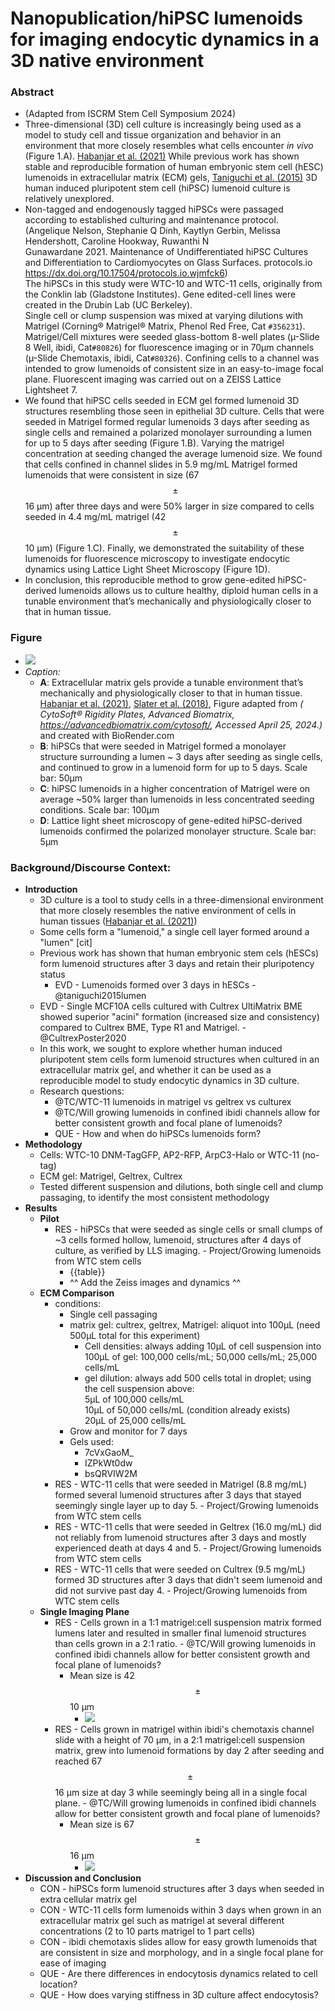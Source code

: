 # Nanopublication/hiPSC lumenoids for imaging endocytic dynamics in a 3D native environment
### Abstract  
  - (Adapted from ISCRM Stem Cell Symposium 2024)  
  - Three-dimensional (3D) cell culture is increasingly being used as a model to study cell and tissue organization and behavior in an environment that more closely resembles what cells encounter _in vivo_ (Figure 1.A). [Habanjar et al. (2021)](https://roamresearch.com/#/app/akamatsulab/page/xFTN0tzaC) While previous work has shown stable and reproducible formation of human embryonic stem cell (hESC) lumenoids in extracellular matrix (ECM) gels, [Taniguchi et al. (2015)](https://roamresearch.com/#/app/akamatsulab/page/XFvcRaqrU) 3D human induced pluripotent stem cell (hiPSC) lumenoid culture is relatively unexplored.  
  - Non-tagged and endogenously tagged hiPSCs were passaged according to established culturing and maintenance protocol. (Angelique Nelson, Stephanie Q Dinh, Kaytlyn Gerbin, Melissa Hendershott, Caroline Hookway, Ruwanthi N Gunawardane 2021. Maintenance of Undifferentiated hiPSC Cultures and Differentiation to Cardiomyocytes on Glass Surfaces. protocols.io https://dx.doi.org/10.17504/protocols.io.wjmfck6) <br/>The hiPSCs in this study were WTC-10 and WTC-11 cells, originally from the Conklin lab (Gladstone Institutes). Gene edited-cell lines were created in the Drubin Lab (UC Berkeley).<br/>Single cell or clump suspension was mixed at varying dilutions with Matrigel (Corning® Matrigel® Matrix, Phenol Red Free, Cat `#356231`). Matrigel/Cell mixtures were seeded glass-bottom 8-well plates (µ-Slide 8 Well, ibidi, Cat`#80826`) for fluorescence imaging or in 70µm channels (µ-Slide Chemotaxis, ibidi, Cat`#80326`). Confining cells to a channel was intended to grow lumenoids of consistent size in an easy-to-image focal plane. Fluorescent imaging was carried out on a ZEISS Lattice Lightsheet 7.  
  - We found that hiPSC cells seeded in ECM gel formed lumenoid 3D structures resembling those seen in epithelial 3D culture. Cells that were seeded in Matrigel formed regular lumenoids 3 days after seeding as single cells and remained a polarized monolayer surrounding a lumen for up to 5 days after seeding (Figure 1.B). Varying the matrigel concentration at seeding changed the average lumenoid size. We found that cells confined in channel slides in 5.9 mg/mL Matrigel formed lumenoids that were consistent in size (67 $$\pm$$ 16 µm) after three days and were 50% larger in size compared to cells seeded in 4.4 mg/mL matrigel (42 $$\pm$$ 10 µm) (Figure 1.C). Finally, we demonstrated the suitability of these lumenoids for fluorescence microscopy to investigate endocytic dynamics using Lattice Light Sheet Microscopy (Figure 1D).  
  - In conclusion, this reproducible method to grow gene-edited hiPSC-derived lumenoids allows us to culture healthy, diploid human cells in a tunable environment that’s mechanically and physiologically closer to that in human tissue.   

### Figure  
  - ![](https://firebasestorage.googleapis.com/v0/b/firescript-577a2.appspot.com/o/imgs%2Fapp%2Fakamatsulab%2FLc9PbOXbfa.png?alt=media&token=2706a5b6-0068-4a1a-8775-addd9a400199)  
  - _Caption:_   
    - **A**: Extracellular matrix gels provide a tunable environment that’s mechanically and physiologically closer to that in human tissue. [Habanjar et al. (2021)](https://roamresearch.com/#/app/akamatsulab/page/xFTN0tzaC), [Slater et al. (2018)](https://roamresearch.com/#/app/akamatsulab/page/s8XLybvJ3), Figure adapted from _( CytoSoft® Rigidity Plates, Advanced Biomatrix, https://advancedbiomatrix.com/cytosoft/, Accessed April 25, 2024.)_  and created with BioRender.com  
    - **B**: hiPSCs that were seeded in Matrigel formed a monolayer structure surrounding a lumen ~ 3 days after seeding as single cells, and continued to grow in a lumenoid form for up to 5 days. Scale bar: 50µm  
    - **C**: hiPSC lumenoids in a higher concentration of Matrigel were on average ~50% larger than lumenoids in less concentrated seeding conditions. Scale bar: 100µm  
    - **D**: Lattice light sheet microscopy of gene-edited hiPSC-derived lumenoids confirmed the polarized monolayer structure. Scale bar: 5µm  

### Background/Discourse Context:  
  - **Introduction**  
    - 3D culture is a tool to study cells in a three-dimensional environment that more closely resembles the native environment of cells in human tissues ([Habanjar et al. (2021)](https://roamresearch.com/#/app/akamatsulab/page/xFTN0tzaC))  
    - Some cells form a "lumenoid," a single cell layer formed around a "lumen" [cit]  
    - Previous work has shown that human embryonic stem cels (hESCs) form lumenoid structures after 3 days and retain their pluripotency status   
      - EVD - Lumenoids formed over 3 days in hESCs - @taniguchi2015lumen  
    - EVD - Single MCF10A cells cultured with Cultrex UltiMatrix BME showed superior "acini" formation (increased size and consistency) compared to Cultrex BME, Type R1 and Matrigel.  - @CultrexPoster2020  
    - In this work, we sought to explore whether human induced pluripotent stem cells form lumenoid structures when cultured in an extracellular matrix gel, and whether it can be used as a reproducible model to study endocytic dynamics in 3D culture.  
    - Research questions:  
      - @TC/WTC-11 lumenoids in matrigel vs geltrex vs culturex  
      - @TC/Will growing lumenoids in confined ibidi channels allow for better consistent growth and focal plane of lumenoids?  
      - QUE - How and when do hiPSCs lumenoids form?  
  - **Methodology**  
    - Cells: WTC-10 DNM-TagGFP, AP2-RFP, ArpC3-Halo or WTC-11 (no-tag)  
    - ECM gel: Matrigel, Geltrex, Cultrex  
    - Tested different suspension and dilutions, both single cell and clump passaging, to identify the most consistent methodology  
  - **Results**  
    - **Pilot**  
      - RES - hiPSCs that were seeded as single cells or small clumps of ~3 cells formed hollow, lumenoid, structures after 4 days of culture, as verified by LLS imaging. - Project/Growing lumenoids from WTC stem cells  
        - {{table}}  
        - ^^ Add the Zeiss images and dynamics ^^  
    - **ECM Comparison**  
      - conditions:  
        - Single cell passaging  
        - matrix gel: cultrex, geltrex, Matrigel: aliquot into 100µL (need 500µL total for this experiment)  
          - Cell densities: always adding 10µL of cell suspension into 100µL of gel: 100,000 cells/mL; 50,000 cells/mL; 25,000 cells/mL  
          - gel dilution: always add 500 cells total in droplet; using the cell suspension above:<br/>5µL of 100,000 cells/mL<br/>10µL of 50,000 cells/mL (condition already exists)<br/>20µL of 25,000 cells/mL  
        - Grow and monitor for 7 days  
        - Gels used:  
          - 7cVxGaoM_  
          - IZPkWt0dw  
          - bsQRVIW2M  
      - RES - WTC-11 cells that were seeded in Matrigel (8.8 mg/mL) formed several lumenoid structures after 3 days that stayed seemingly single layer up to day 5. - Project/Growing lumenoids from WTC stem cells  
      - RES - WTC-11 cells that were seeded in Geltrex (16.0 mg/mL) did not reliably from lumenoid structures after 3 days and mostly experienced death at days 4 and 5. - Project/Growing lumenoids from WTC stem cells  
      - RES - WTC-11 cells that were seeded on Cultrex (9.5 mg/mL) formed 3D structures after 3 days that didn't seem lumenoid and did not survive past day 4. - Project/Growing lumenoids from WTC stem cells  
    - **Single Imaging Plane**  
      - RES - Cells grown in a 1:1 matrigel:cell suspension matrix formed lumens later and resulted in smaller final lumenoid structures than cells grown in a 2:1 ratio.  - @TC/Will growing lumenoids in confined ibidi channels allow for better consistent growth and focal plane of lumenoids?  
        - Mean size is 42 $$\pm$$ 10 µm  
          - ![](https://firebasestorage.googleapis.com/v0/b/firescript-577a2.appspot.com/o/imgs%2Fapp%2Fakamatsulab%2FABThIOFE0n.jpg?alt=media&token=8f536ecd-1a17-4dd5-846d-1471421c084e)  
      - RES - Cells grown in matrigel within ibidi's chemotaxis channel slide with a height of 70 µm, in a 2:1 matrigel:cell suspension matrix, grew into lumenoid formations by day 2 after seeding and reached 67 $$\pm$$ 16 µm size at day 3 while seemingly being all in a single focal plane. - @TC/Will growing lumenoids in confined ibidi channels allow for better consistent growth and focal plane of lumenoids?  
        - Mean size is 67 $$\pm$$ 16 µm  
          - ![](https://firebasestorage.googleapis.com/v0/b/firescript-577a2.appspot.com/o/imgs%2Fapp%2Fakamatsulab%2F062UWRzdCC.jpg?alt=media&token=7a76d745-cea3-499a-b786-4160bb1b48d9)  
  - **Discussion and Conclusion**  
    - CON - hiPSCs form lumenoid structures after 3 days when seeded in extra cellular matrix gel  
    - CON - WTC-11 cells form lumenoids within 3 days when grown in an extracellular matrix gel such as matrigel at several different concentrations (2 to 10 parts matrigel to 1 part cells)  
    - CON - ibidi chemotaxis slides allow for easy growth lumenoids that are consistent in size and morphology, and in a single focal plane for ease of imaging  
    - QUE - Are there differences in endocytosis dynamics related to cell location?  
    - QUE - How does varying stiffness in 3D culture affect endocytosis?  

